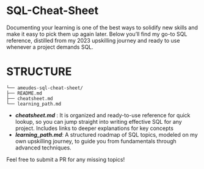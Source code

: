 # SQL-Cheat-Sheet
Documenting your learning is one of the best ways to solidify new skills and make it easy to pick them up again later. Below you’ll find my go-to SQL reference, distilled from my 2023 upskilling journey and ready to use whenever a project demands SQL.

# STRUCTURE
``` 
└── ameudes-sql-cheat-sheet/
├── README.md
├── cheatsheet.md
└── learning_path.md
``` 
- ***cheatsheet.md*** : It is organized and ready-to-use reference for quick lookup, so you can jump straight into writing effective SQL for any project. Includes links to deeper explanations for key concepts
- ***learning_path.md***: A structured roadmap of SQL topics, modeled on my own upskilling journey, to guide you from fundamentals through advanced techniques.

Feel free to submit a PR for any missing topics!

